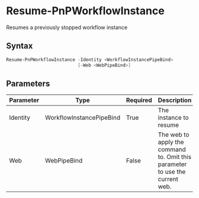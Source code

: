 # Resume-PnPWorkflowInstance
Resumes a previously stopped workflow instance
## Syntax
```powershell
Resume-PnPWorkflowInstance -Identity <WorkflowInstancePipeBind>
                           [-Web <WebPipeBind>]
```


## Parameters
Parameter|Type|Required|Description
---------|----|--------|-----------
|Identity|WorkflowInstancePipeBind|True|The instance to resume|
|Web|WebPipeBind|False|The web to apply the command to. Omit this parameter to use the current web.|
